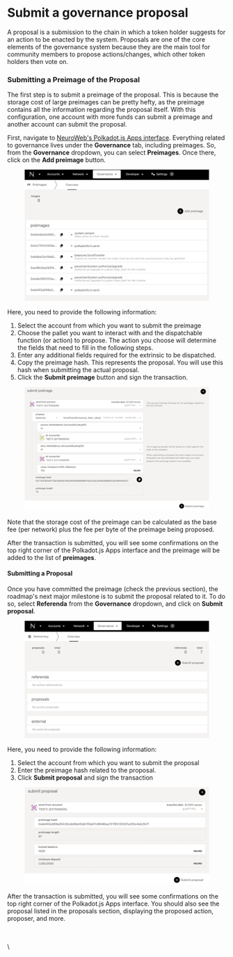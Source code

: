 # Submit a governance proposal

A proposal is a submission to the chain in which a token holder suggests for an action to be enacted by the system. Proposals are one of the core elements of the governance system because they are the main tool for community members to propose actions/changes, which other token holders then vote on.

### Submitting a Preimage of the Proposal&#x20;

The first step is to submit a preimage of the proposal. This is because the storage cost of large preimages can be pretty hefty, as the preimage contains all the information regarding the proposal itself. With this configuration, one account with more funds can submit a preimage and another account can submit the proposal.

First, navigate to [NeuroWeb's Polkadot.js Apps interface](https://polkadot.js.org/apps/?rpc=wss%3A%2F%2Fparachain-rpc.origin-trail.network#/preimages). Everything related to governance lives under the **Governance** tab, including preimages. So, from the **Governance** dropdown, you can select **Preimages**. Once there, click on the **Add preimage** button.

<figure><img src="../.gitbook/assets/Screenshot 2024-04-01 at 17.24.04.png" alt=""><figcaption></figcaption></figure>

Here, you need to provide the following information:

1. Select the account from which you want to submit the preimage
2. Choose the pallet you want to interact with and the dispatchable function (or action) to propose. The action you choose will determine the fields that need to fill in the following steps.
3. Enter any additional fields required for the extrinsic to be dispatched.&#x20;
4. Copy the preimage hash. This represents the proposal. You will use this hash when submitting the actual proposal.
5. Click the **Submit preimage** button and sign the transaction.

<figure><img src="../.gitbook/assets/Screenshot 2024-04-01 at 17.23.52.png" alt=""><figcaption></figcaption></figure>

Note that the storage cost of the preimage can be calculated as the base fee (per network) plus the fee per byte of the preimage being proposed.

After the transaction is submitted, you will see some confirmations on the top right corner of the Polkadot.js Apps interface and the preimage will be added to the list of **preimages**.

#### Submitting a Proposal <a href="#submitting-a-proposal-v2" id="submitting-a-proposal-v2"></a>

Once you have committed the preimage (check the previous section), the roadmap's next major milestone is to submit the proposal related to it. To do so, select **Referenda** from the **Governance** dropdown, and click on **Submit proposal**.

<figure><img src="../.gitbook/assets/Screenshot 2024-04-01 at 17.24.33.png" alt=""><figcaption></figcaption></figure>

Here, you need to provide the following information:

1. Select the account from which you want to submit the proposal
2. Enter the preimage hash related to the proposal.
3. Click **Submit proposal** and sign the transaction

<figure><img src="../.gitbook/assets/Screenshot 2024-04-01 at 17.24.27.png" alt=""><figcaption></figcaption></figure>

After the transaction is submitted, you will see some confirmations on the top right corner of the Polkadot.js Apps interface. You should also see the proposal listed in the proposals section, displaying the proposed action, proposer, and more.

\
\
\
